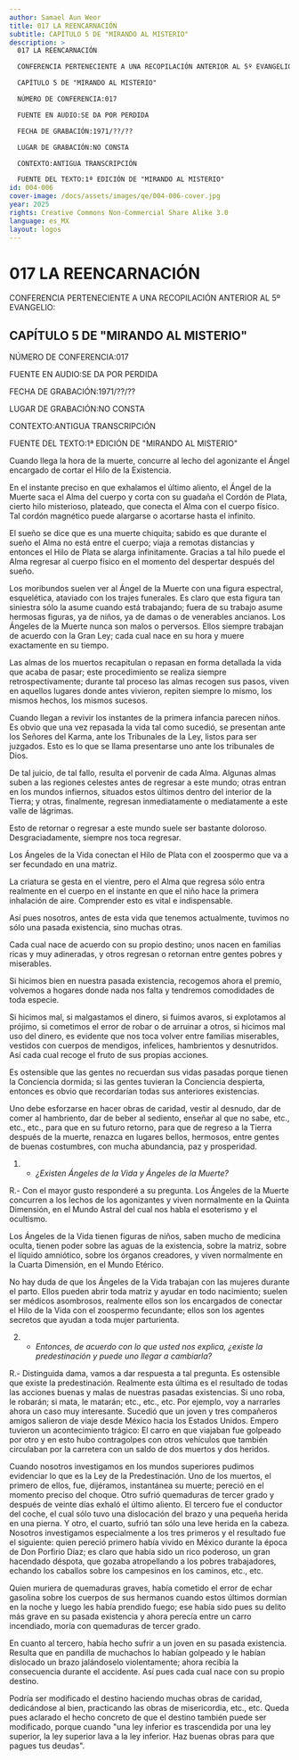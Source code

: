 ```yaml
---
author: Samael Aun Weor
title: 017 LA REENCARNACIÓN
subtitle: CAPÍTULO 5 DE "MIRANDO AL MISTERIO"
description: >
  017 LA REENCARNACIÓN

  CONFERENCIA PERTENECIENTE A UNA RECOPILACIÓN ANTERIOR AL 5º EVANGELIO:

  CAPÍTULO 5 DE "MIRANDO AL MISTERIO"

  NÚMERO DE CONFERENCIA:017

  FUENTE EN AUDIO:SE DA POR PERDIDA

  FECHA DE GRABACIÓN:1971/??/??

  LUGAR DE GRABACIÓN:NO CONSTA

  CONTEXTO:ANTIGUA TRANSCRIPCIÓN

  FUENTE DEL TEXTO:1ª EDICIÓN DE "MIRANDO AL MISTERIO"
id: 004-006
cover-image: /docs/assets/images/qe/004-006-cover.jpg
year: 2025
rights: Creative Commons Non-Commercial Share Alike 3.0
language: es_MX
layout: logos
---
```

# 017 LA REENCARNACIÓN

CONFERENCIA PERTENECIENTE A UNA RECOPILACIÓN ANTERIOR AL 5º EVANGELIO:

## CAPÍTULO 5 DE "MIRANDO AL MISTERIO"

NÚMERO DE CONFERENCIA:017

FUENTE EN AUDIO:SE DA POR PERDIDA

FECHA DE GRABACIÓN:1971/??/??

LUGAR DE GRABACIÓN:NO CONSTA

CONTEXTO:ANTIGUA TRANSCRIPCIÓN

FUENTE DEL TEXTO:1ª EDICIÓN DE "MIRANDO AL MISTERIO"

Cuando llega la hora de la muerte, concurre al lecho del agonizante el Ángel encargado de cortar el Hilo de la Existencia.

En el instante preciso en que exhalamos el último aliento, el Ángel de la Muerte saca el Alma del cuerpo y corta con su guadaña el Cordón de Plata, cierto hilo misterioso, plateado, que conecta el Alma con el cuerpo físico. Tal cordón magnético puede alargarse o acortarse hasta el infinito.

El sueño se dice que es una muerte chiquita; sabido es que durante el sueño el Alma no está entre el cuerpo; viaja a remotas distancias y entonces el Hilo de Plata se alarga infinitamente. Gracias a tal hilo puede el Alma regresar al cuerpo físico en el momento del despertar después del sueño.

Los moribundos suelen ver al Ángel de la Muerte con una figura espectral, esquelética, ataviado con los trajes funerales. Es claro que esta figura tan siniestra sólo la asume cuando está trabajando; fuera de su trabajo asume hermosas figuras, ya de niños, ya de damas o de venerables ancianos. Los Ángeles de la Muerte nunca son malos o perversos. Ellos siempre trabajan de acuerdo con la Gran Ley; cada cual nace en su hora y muere exactamente en su tiempo.

Las almas de los muertos recapitulan o repasan en forma detallada la vida que acaba de pasar; este procedimiento se realiza siempre retrospectivamente; durante tal proceso las almas recogen sus pasos, viven en aquellos lugares donde antes vivieron, repiten siempre lo mismo, los mismos hechos, los mismos sucesos.

Cuando llegan a revivir los instantes de la primera infancia parecen niños. Es obvio que una vez repasada la vida tal como sucedió, se presentan ante los Señores del Karma, ante los Tribunales de la Ley, listos para ser juzgados. Esto es lo que se llama presentarse uno ante los tribunales de Dios.

De tal juicio, de tal fallo, resulta el porvenir de cada Alma. Algunas almas suben a las regiones celestes antes de regresar a este mundo; otras entran en los mundos infiernos, situados estos últimos dentro del interior de la Tierra; y otras, finalmente, regresan inmediatamente o mediatamente a este valle de lágrimas.

Esto de retornar o regresar a este mundo suele ser bastante doloroso. Desgraciadamente, siempre nos toca regresar.

Los Ángeles de la Vida conectan el Hilo de Plata con el zoospermo que va a ser fecundado en una matriz.

La criatura se gesta en el vientre, pero el Alma que regresa sólo entra realmente en el cuerpo en el instante en que el niño hace la primera inhalación de aire. Comprender esto es vital e indispensable.

Así pues nosotros, antes de esta vida que tenemos actualmente, tuvimos no sólo una pasada existencia, sino muchas otras.

Cada cual nace de acuerdo con su propio destino; unos nacen en familias ricas y muy adineradas, y otros regresan o retornan entre gentes pobres y miserables.

Si hicimos bien en nuestra pasada existencia, recogemos ahora el premio, volvemos a hogares donde nada nos falta y tendremos comodidades de toda especie.

Si hicimos mal, si malgastamos el dinero, si fuimos avaros, si explotamos al prójimo, si cometimos el error de robar o de arruinar a otros, si hicimos mal uso del dinero, es evidente que nos toca volver entre familias miserables, vestidos con cuerpos de mendigos, infelices, hambrientos y desnutridos. Así cada cual recoge el fruto de sus propias acciones.

Es ostensible que las gentes no recuerdan sus vidas pasadas porque tienen la Conciencia dormida; si las gentes tuvieran la Conciencia despierta, entonces es obvio que recordarían todas sus anteriores existencias.

Uno debe esforzarse en hacer obras de caridad, vestir al desnudo, dar de comer al hambriento, dar de beber al sediento, enseñar al que no sabe, etc., etc., etc., para que en su futuro retorno, para que de regreso a la Tierra después de la muerte, renazca en lugares bellos, hermosos, entre gentes de buenas costumbres, con mucha abundancia, paz y prosperidad.

1. - *¿Existen Ángeles de la Vida y Ángeles de la Muerte?*

R.- Con el mayor gusto responderé a su pregunta. Los Ángeles de la Muerte concurren a los lechos de los agonizantes y viven normalmente en la Quinta Dimensión, en el Mundo Astral del cual nos habla el esoterismo y el ocultismo.

Los Ángeles de la Vida tienen figuras de niños, saben mucho de medicina oculta, tienen poder sobre las aguas de la existencia, sobre la matriz, sobre el líquido amniótico, sobre los órganos creadores, y viven normalmente en la Cuarta Dimensión, en el Mundo Etérico.

No hay duda de que los Ángeles de la Vida trabajan con las mujeres durante el parto. Ellos pueden abrir toda matriz y ayudar en todo nacimiento; suelen ser médicos asombrosos, realmente ellos son los encargados de conectar el Hilo de la Vida con el zoospermo fecundante; ellos son los agentes secretos que ayudan a toda mujer parturienta.

2. - *Entonces, de acuerdo con lo que usted nos explica, ¿existe la predestinación y puede uno llegar a cambiarla?*

R.- Distinguida dama, vamos a dar respuesta a tal pregunta. Es ostensible que existe la predestinación. Realmente esta última es el resultado de todas las acciones buenas y malas de nuestras pasadas existencias. Si uno roba, le robarán; si mata, le matarán; etc., etc., etc. Por ejemplo, voy a narrarles ahora un caso muy interesante. Sucedió que un joven y tres compañeros amigos salieron de viaje desde México hacia los Estados Unidos. Empero tuvieron un acontecimiento trágico: El carro en que viajaban fue golpeado por otro y en esto hubo contragolpes con otros vehículos que también circulaban por la carretera con un saldo de dos muertos y dos heridos.

Cuando nosotros investigamos en los mundos superiores pudimos evidenciar lo que es la Ley de la Predestinación. Uno de los muertos, el primero de ellos, fue, dijéramos, instantánea su muerte; pereció en el momento preciso del choque. Otro sufrió quemaduras de tercer grado y después de veinte días exhaló el último aliento. El tercero fue el conductor del coche, el cual sólo tuvo una dislocación del brazo y una pequeña herida en una pierna. Y otro, el cuarto, sufrió tan sólo una leve herida en la cabeza. Nosotros investigamos especialmente a los tres primeros y el resultado fue el siguiente: quien pereció primero había vivido en México durante la época de Don Porfirio Díaz; es claro que había sido un rico poderoso, un gran hacendado déspota, que gozaba atropellando a los pobres trabajadores, echando los caballos sobre los campesinos en los caminos, etc., etc.

Quien muriera de quemaduras graves, había cometido el error de echar gasolina sobre los cuerpos de sus hermanos cuando estos últimos dormían en la noche y luego les había prendido fuego; ese había sido pues su delito más grave en su pasada existencia y ahora perecía entre un carro incendiado, moría con quemaduras de tercer grado.

En cuanto al tercero, había hecho sufrir a un joven en su pasada existencia. Resulta que en pandilla de muchachos lo habían golpeado y le habían dislocado un brazo jalándoselo violentamente; ahora recibía la consecuencia durante el accidente. Así pues cada cual nace con su propio destino.

Podría ser modificado el destino haciendo muchas obras de caridad, dedicándose al bien, practicando las obras de misericordia, etc., etc. Queda pues aclarado el hecho concreto de que el destino también puede ser modificado, porque cuando "una ley inferior es trascendida por una ley superior, la ley superior lava a la ley inferior. Haz buenas obras para que pagues tus deudas".

